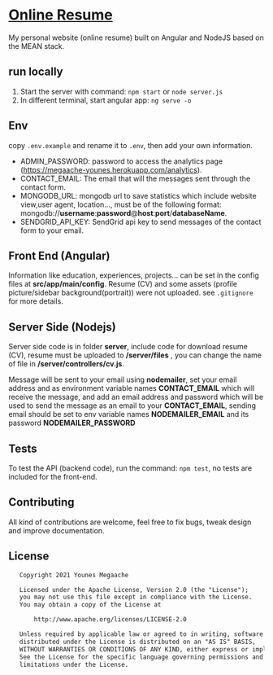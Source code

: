 # [Online Resume](http://megaache-younes.herokuapp.com)

My personal website (online resume) built on Angular and NodeJS based on the MEAN stack.

## run locally

1. Start the server with command: `npm start` or `node server.js`
2. In different terminal, start angular app: `ng serve -o`

## Env

copy `.env.example` and rename it to `.env`, then add your own information.

- ADMIN_PASSWORD: password to access the analytics page (https://megaache-younes.herokuapp.com/analytics).
- CONTACT_EMAIL: The email that will the messages sent through the contact form.
- MONGODB_URL: mongodb url to save statistics which include website view,user agent, location..., must be of the following format: mongodb://**username**:**password**@**host**:**port**/**databaseName**.
- SENDGRID_API_KEY: SendGrid api key to send messages of the contact form to your email.

## Front End (Angular)

Information like education, experiences, projects... can be set in the config files at **src/app/main/config**.
Resume (CV) and some assets (profile picture/sidebar background(portrait)) were not uploaded. see `.gitignore` for more details.

## Server Side (Nodejs)

Server side code is in folder **server**, include code for download resume (CV), resume must be uploaded to **/server/files** , you can change the name of file in **/server/controllers/cv.js**.

Message will be sent to your email using **nodemailer**, set your email address and as environment variable names **CONTACT_EMAIL** which will receive the message, and add an email address and password which will be used to send the message as an email to your **CONTACT_EMAIL**, sending email should be set to env variable names **NODEMAILER_EMAIL** and its password **NODEMAILER_PASSWORD**

## Tests

To test the API (backend code), run the command: `npm test`, no tests are included for the front-end.

## Contributing

All kind of contributions are welcome, feel free to fix bugs, tweak design and improve documentation.

## License

```txt
   Copyright 2021 Younes Megaache

   Licensed under the Apache License, Version 2.0 (the "License");
   you may not use this file except in compliance with the License.
   You may obtain a copy of the License at

       http://www.apache.org/licenses/LICENSE-2.0

   Unless required by applicable law or agreed to in writing, software
   distributed under the License is distributed on an "AS IS" BASIS,
   WITHOUT WARRANTIES OR CONDITIONS OF ANY KIND, either express or implied.
   See the License for the specific language governing permissions and
   limitations under the License.

```
